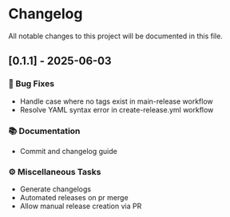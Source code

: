 # Changelog

All notable changes to this project will be documented in this file.

## [0.1.1] - 2025-06-03

### 🐛 Bug Fixes

- Handle case where no tags exist in main-release workflow
- Resolve YAML syntax error in create-release.yml workflow

### 📚 Documentation

- Commit and changelog guide

### ⚙️ Miscellaneous Tasks

- Generate changelogs
- Automated releases on pr merge
- Allow manual release creation via PR

<!-- generated by git-cliff -->
